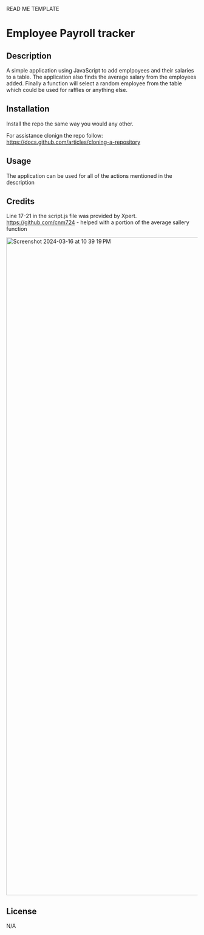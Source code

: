 READ ME TEMPLATE 

# Employee Payroll tracker

## Description

A simple application using JavaScript to add emplpoyees and their salaries to a table. 
The application also finds the average salary from the employees added.
Finally a function will select a random employee from the table which could be used for raffles or anything else. 


## Installation

Install the repo the same way you would any other. 

For assistance clonign the repo follow: https://docs.github.com/articles/cloning-a-repository

## Usage

The application can be used for all of the actions mentioned in the description

## Credits

Line 17-21 in the script.js file was provided by Xpert.
https://github.com/cnm724 - helped with a portion of the average sallery function

<img width="1728" alt="Screenshot 2024-03-16 at 10 39 19 PM" src="https://github.com/MmalcolmM/employee-payroll-tracker/assets/151230116/b4fb9ff1-f33c-4711-8055-54d79a2529b4">


## License

N/A
